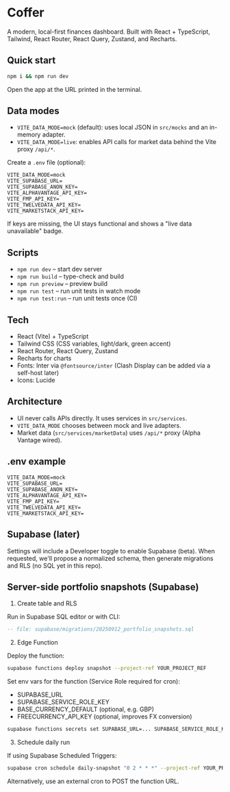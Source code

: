 # Coffer

A modern, local-first finances dashboard. Built with React + TypeScript, Tailwind, React Router, React Query, Zustand, and Recharts.

## Quick start

```bash
npm i && npm run dev
```

Open the app at the URL printed in the terminal.

## Data modes

- `VITE_DATA_MODE=mock` (default): uses local JSON in `src/mocks` and an in-memory adapter.
- `VITE_DATA_MODE=live`: enables API calls for market data behind the Vite proxy `/api/*`.

Create a `.env` file (optional):

```
VITE_DATA_MODE=mock
VITE_SUPABASE_URL=
VITE_SUPABASE_ANON_KEY=
VITE_ALPHAVANTAGE_API_KEY=
VITE_FMP_API_KEY=
VITE_TWELVEDATA_API_KEY=
VITE_MARKETSTACK_API_KEY=
```

If keys are missing, the UI stays functional and shows a "live data unavailable" badge.

## Scripts

- `npm run dev` – start dev server
- `npm run build` – type-check and build
- `npm run preview` – preview build
- `npm run test` – run unit tests in watch mode
- `npm run test:run` – run unit tests once (CI)

## Tech

- React (Vite) + TypeScript
- Tailwind CSS (CSS variables, light/dark, green accent)
- React Router, React Query, Zustand
- Recharts for charts
- Fonts: Inter via `@fontsource/inter` (Clash Display can be added via a self-host later)
- Icons: Lucide

## Architecture

- UI never calls APIs directly. It uses services in `src/services`.
- `VITE_DATA_MODE` chooses between mock and live adapters.
- Market data (`src/services/marketData`) uses `/api/*` proxy (Alpha Vantage wired).

## .env example

```
VITE_DATA_MODE=mock
VITE_SUPABASE_URL=
VITE_SUPABASE_ANON_KEY=
VITE_ALPHAVANTAGE_API_KEY=
VITE_FMP_API_KEY=
VITE_TWELVEDATA_API_KEY=
VITE_MARKETSTACK_API_KEY=
```

## Supabase (later)

Settings will include a Developer toggle to enable Supabase (beta). When requested, we'll propose a normalized schema, then generate migrations and RLS (no SQL yet in this repo).

## Server-side portfolio snapshots (Supabase)

1. Create table and RLS

Run in Supabase SQL editor or with CLI:

```sql
-- file: supabase/migrations/20250912_portfolio_snapshots.sql
```

2. Edge Function

Deploy the function:

```bash
supabase functions deploy snapshot --project-ref YOUR_PROJECT_REF
```

Set env vars for the function (Service Role required for cron):

- SUPABASE_URL
- SUPABASE_SERVICE_ROLE_KEY
- BASE_CURRENCY_DEFAULT (optional, e.g. GBP)
- FREECURRENCY_API_KEY (optional, improves FX conversion)

```bash
supabase functions secrets set SUPABASE_URL=... SUPABASE_SERVICE_ROLE_KEY=... BASE_CURRENCY_DEFAULT=GBP FREECURRENCY_API_KEY=... --project-ref YOUR_PROJECT_REF --env prod
```

3. Schedule daily run

If using Supabase Scheduled Triggers:

```bash
supabase cron schedule daily-snapshot "0 2 * * *" --project-ref YOUR_PROJECT_REF --invoke snapshot
```

Alternatively, use an external cron to POST the function URL.
